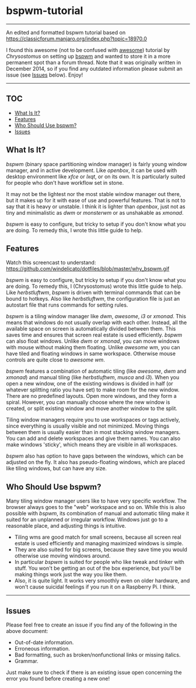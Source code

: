 # bspwm-tutorial
---
An edited and formatted bspwm tutorial based on https://classicforum.manjaro.org/index.php?topic=18970.0

I found this awesome (not to be confused with [awesome](https://github.com/awesomeWM/awesome)) tutorial by *Chrysostomus* on setting up [bspwm](https://github.com/baskerville/bspwm) and wanted to store it in a more permanent spot than a forum thread. Note that it was originally written in December 2014, so if you find any outdated information please submit an issue (see [Issues](#issues) below). Enjoy!

---

## TOC

- [What Is It?](#what-is-it)
- [Features](#features)
- [Who Should Use bspwm?](#who-should-use-bspwm)
- [Issues](#issues)

## What Is It?

*bspwm* (binary space partitioning window manager) is fairly young window manager, and in active development. Like *openbox*, it can be used with desktop environment like *xfce* or *lxqt*, or on its own. It is particularly suited for people who don't have workflow set in stone.

It may not be the lightest nor the most stable window manager out there, but it makes up for it with ease of use and powerful features. That is not to say that it is heavy or unstable. I think it is lighter than *openbox*, just not as tiny and minimalistic as *dwm* or *monsterwm* or as unshakable as *xmonad*.

*bspwm* is easy to configure, but tricky to setup if you don't know what you are doing. To remedy this, I wrote this little guide to help.

## Features

Watch this screencast to understand: https://github.com/windelicato/dotfiles/blob/master/why_bspwm.gif

*bspwm* is easy to configure, but tricky to setup if you don't know what you are doing. To remedy this, I (Chrysostomus) wrote this little guide to help. Like *herbstluftwm*, *bspwm* is driven with terminal commands that can be bound to hotkeys. Also like *herbstluftwm*, the configuration file is just an autostart file that runs commands for setting rules.

*bspwm* is a tiling window manager like *dwm*, *awesome*, *i3* or *xmonad*. This means that windows do not usually overlap with each other. Instead, all the available space on screen is automatically divided between them. This saves time and ensures that screen real estate is used efficiently. *bspwm* can also float windows. Unlike *dwm* or *xmonad*, you can move windows with mouse without making them floating. Unlike *awesome wm*, you can have tiled and floating windows in same workspace. Otherwise mouse controls are quite close to *awesome wm*.

*bspwm* features a combination of automatic tiling (like *awesome*, *dwm* and *xmonad*) and manual tiling (like *herbstluftwm*, *musca* and *i3*). When you open a new window, one of the existing windows is divided in half (or whatever splitting ratio you have set) to make room for the new window. There are no predefined layouts. Open more windows, and they form a spiral. However, you can manually choose where the new window is created, or split existing window and move another window to the split.

Tiling window managers require you to use workspaces or tags actively, since everything is usually visible and not minimized. Moving things between them is usually easier than in most stacking window managers. You can add and delete workspaces and give them names. You can also make windows 'sticky', which means they are visible in all workspaces.

*bspwm* also has option to have gaps between the windows, which can be adjusted on the fly. It also has pseudo-floating windows, which are placed like tiling windows, but can have any size.

## Who Should Use bspwm?

Many tiling window manager users like to have very specific workflow. The browser always goes to the "web" workspace and so on. While this is also possible with *bspwm*, its combination of manual and automatic tiling make it suited for an unplanned or irregular workflow. Windows just go to a reasonable place, and adjusting things is intuitive.

- Tiling wms are good match for small screens, because all screen real estate is used efficiently and managing maximized windows is simple.
- They are also suited for big screens, because they save time you would otherwise use moving windows around.
- In particular *bspwm* is suited for people who like tweak and tinker with stuff. You won't be getting an out of the box experience, but you'll be making things work just the way you like them.
- Also, it is quite light. It works very smoothly even on older hardware, and won't cause suicidal feelings if you run it on a Raspberry Pi. I think.

---
## Issues

Please feel free to create an issue if you find any of the following in the above document:

- Out-of-date information.
- Erroneous information.
- Bad formatting, such as broken/nonfunctional links or missing italics.
- Grammar.

Just make sure to check if there is an existing issue open concerning the error you found before creating a new one!

